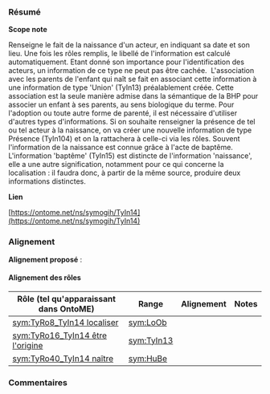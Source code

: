 ### Résumé

**Scope note**

Renseigne le fait de la naissance d'un acteur, en indiquant sa date et son lieu. Une fois les rôles remplis, le libellé de l'information est calculé automatiquement.	Etant donné son importance pour l'identification des acteurs, un information de ce type ne peut pas être cachée. 	L'association avec les parents de l'enfant qui naît se fait en associant cette information à une information de type 'Union' (TyIn13) préalablement créée. Cette association est la seule manière admise dans la sémantique de la BHP pour associer un enfant à ses parents, au sens biologique du terme. Pour l'adoption ou toute autre forme de parenté, il est nécessaire d'utiliser d'autres types d'informations.	Si on souhaite renseigner la présence de tel ou tel acteur à la naissance, on va créer une nouvelle information de type Présence (TyIn104) et on la rattachera à celle-ci via les rôles. Souvent l'information de la naissance est connue grâce à l'acte de baptême. L'information 'baptême' (TyIn15) est distincte de l'information 'naissance', elle a une autre signification, notamment pour ce qui concerne la localisation : il faudra donc, à partir de la même source, produire deux informations distinctes.

**Lien**

[https://ontome.net/ns/symogih/TyIn14](https://ontome.net/ns/symogih/TyIn14)

### Alignement

**Alignement proposé** :

#### Alignement des rôles

| Rôle (tel qu'apparaissant dans OntoME) | Range | Alignement | Notes |
| ----- | ----- | ----- | ----- |
| [sym:TyRo8_TyIn14 localiser](https://ontome.net/ns/symogih/TyRo8_TyIn14) | [sym:LoOb](https://ontome.net/ns/symogih/LoOb) |   |   |
| [sym:TyRo16_TyIn14 être l'origine](https://ontome.net/ns/symogih/TyRo16_TyIn14) | [sym:TyIn13](https://ontome.net/ns/symogih/TyIn13) |   |   |
| [sym:TyRo40_TyIn14 naître](https://ontome.net/ns/symogih/TyRo40_TyIn14) | [sym:HuBe](https://ontome.net/ns/symogih/HuBe) |   |   |

### Commentaires